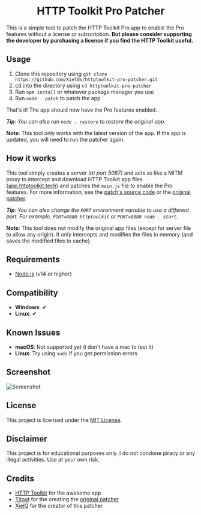 <h1 align="center">HTTP Toolkit Pro Patcher</h1>

This is a simple tool to patch the HTTP Toolkit Pro app to enable the Pro features without a license or subscription. **But please consider supporting the developer by purchasing a license if you find the HTTP Toolkit useful.**

## Usage

1. Clone this repository using `git clone https://github.com/XielQs/httptoolkit-pro-patcher.git`
2. cd into the directory using `cd httptoolkit-pro-patcher`
3. Run `npm install` or whatever package manager you use
4. Run `node . patch` to patch the app

That's it! The app should now have the Pro features enabled.

***Tip**: You can also run `node . restore` to restore the original app.*

**Note**: This tool only works with the latest version of the app. If the app is updated, you will need to run the patcher again.

## How it works

This tool simply creates a server *(at port 5067)* and acts as like a MITM proxy to intercept and download HTTP Toolkit app files ([app.httptoolkit.tech](https://app.httptoolkit.tech)) and patches the `main.js` file to enable the Pro features. For more information, see the [patch's source code](patch.js) or the [original patcher](index.js).

***Tip**: You can also change the `PORT` environment variable to use a different port. For example, `PORT=8080 httptoolkit` or `PORT=8080 node . start`.*

**Note**: This tool does not modify the original app files (except for server file to allow any origin). It only intercepts and modifies the files in memory (and saves the modified files to cache).

## Requirements

- [Node.js](https://nodejs.org) (v14 or higher)

## Compatibility

- **Windows**: ✔
- **Linux**: ✔

## Known Issues

- **macOS**: Not supported yet (i don't have a mac to test it)
- **Linux**: Try using `sudo` if you get permission errors

## Screenshot

![Screenshot](https://i.imgur.com/keYK7zR.png)

## License

This project is licensed under the [MIT License](LICENSE).

## Disclaimer

This project is for educational purposes only. I do not condone piracy or any illegal activities. Use at your own risk.

## Credits

- [HTTP Toolkit](https://httptoolkit.tech) for the awesome app
- [Titoot](https://github.com/Titoot) for the creating the [original patcher](https://github.com/Titoot/httptoolkit-interceptor)
- [XielQ](https://github.com/XielQs) for the creator of this patcher
